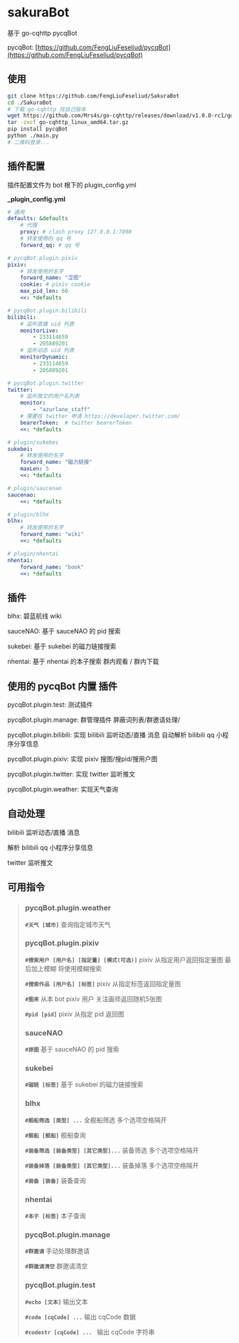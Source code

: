 # sakuraBot

基于 go-cqhttp pycqBot

pycqBot: [https://github.com/FengLiuFeseliud/pycqBot](https://github.com/FengLiuFeseliud/pycqBot)

## 使用

```bash
git clone https://github.com/FengLiuFeseliud/SakuraBot
cd ./SakuraBot
# 下载 go-cqhttp 找自己版本
wget https://github.com/Mrs4s/go-cqhttp/releases/download/v1.0.0-rc1/go-cqhttp_linux_amd64.tar.gz
tar -zxcf go-cqhttp_linux_amd64.tar.gz
pip install pycqBot
python ./main.py
# 二维码登录...
```

## 插件配置

插件配置文件为 bot 根下的 plugin_config.yml

**_plugin_config.yml**

```yaml
# 通用
defaults: &defaults
    # 代理
    proxy: # clash proxy 127.0.0.1:7890
    # 转发使用的 qq 号
    forward_qq: # qq 号

# pycqBot.plugin.pixiv
pixiv: 
    # 转发使用的名字
    forward_name: "涩图"
    cookie: # pixiv cookie
    max_pid_len: 60
    <<: *defaults

# pycqBot.plugin.bilibili
bilibili:
    # 监听直播 uid 列表
    monitorLive:
        - 233114659
        - 205889201
    # 监听动态 uid 列表
    monitorDynamic:
        - 233114659
        - 205889201

# pycqBot.plugin.twitter
twitter:
    # 监听推文的用户名列表
    monitor: 
        - "azurlane_staff"
    # 需要在 twitter 申请 https://developer.twitter.com/
    bearerToken:  # twitter bearerToken
    <<: *defaults

# plugin/sukebei
sukebei:
    # 转发使用的名字
    forward_name: "磁力链接"
    maxLen: 5
    <<: *defaults

# plugin/saucenao
saucenao: 
    <<: *defaults

# plugin/blhx
blhx: 
    # 转发使用的名字
    forward_name: "wiki"
    <<: *defaults

# plugin/nhentai
nhentai:
    forward_name: "book"
    <<: *defaults
```

## 插件

blhx: 碧蓝航线 wiki

sauceNAO: 基于 sauceNAO 的 pid 搜索

sukebei: 基于 sukebei 的磁力链接搜索

nhentai: 基于 nhentai 的本子搜索 群内观看 / 群内下载

## 使用的 pycqBot 内置 插件

pycqBot.plugin.test: 测试插件

pycqBot.plugin.manage: 群管理插件 屏蔽词列表/群邀请处理/

pycqBot.plugin.bilibili: 实现 bilibili 监听动态/直播 消息 自动解析 bilibili qq 小程序分享信息

pycqBot.plugin.pixiv: 实现 pixiv 搜图/搜pid/搜用户图

pycqBot.plugin.twitter: 实现 twitter 监听推文

pycqBot.plugin.weather: 实现天气查询

## 自动处理

bilibili 监听动态/直播 消息

解析 bilibili qq 小程序分享信息

twitter 监听推文

## 可用指令

> ### pycqBot.plugin.weather
>
> **`#天气 [城市]`** 查询指定城市天气
>
> ### pycqBot.plugin.pixiv
>
> **`#搜索用户 [用户名] [指定量] [模式(可选)]`** pixiv 从指定用户返回指定量图 最后加上模糊 将使用模糊搜索
>
> **`#搜索作品 [用户名] [标签]`** pixiv 从指定标签返回指定量图
>
> **`#图来`** 从本 bot pixiv 用户 关注画师返回随机5张图
>
> **`#pid [pid]`** pixiv 从指定 pid 返回图
>
> ### sauceNAO
>
> **`#原图`** 基于 sauceNAO 的 pid 搜索
>
> ### sukebei
>
> **`#磁链 [标签]`** 基于 sukebei 的磁力链接搜索
>
> ### blhx
>
> **`#舰船筛选 [类型] ...`** 全舰船筛选 多个选项空格隔开
>
> **`#舰船 [舰船]`** 舰船查询
>
> **`#装备筛选 [装备类型] [其它类型]...`** 装备筛选 多个选项空格隔开
>
> **`#装备掉落 [装备类型] [其它类型]...`** 装备掉落 多个选项空格隔开
>
> **`#装备 [装备]`** 装备查询
>
> ### nhentai
>
> **`#本子 [标签]`** 本子查询
>
> ### pycqBot.plugin.manage
>
> **`#群邀请`** 手动处理群邀请
>
> **`#群邀请清空`** 群邀请清空
>
> ### pycqBot.plugin.test
>
> **`#echo [文本]`** 输出文本
>
> **`#code [cqCode] ...`** 输出 cqCode 数据
>
> **`#codestr [cqCode] ... `** 输出 cqCode 字符串